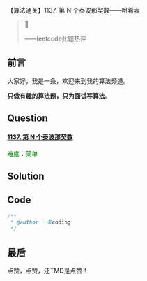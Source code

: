 【算法通关】1137. 第 N 个泰波那契数——哈希表

>
>
>——leetcode此题热评

## 前言

大家好，我是一条，欢迎来到我的算法频道。

**只做有趣的算法题，只为面试写算法**。

## Question

#### [1137. 第 N 个泰波那契数](https://leetcode-cn.com/problems/n-th-tribonacci-number/)

<font color=green>难度：简单</font>

>

## Solution

> 



## Code

```java
/**
 * @author 一条coding
 */

```

## 最后

点赞，点赞，还TMD是点赞！

